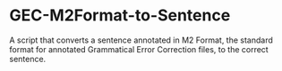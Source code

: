 # GEC-M2Format-to-Sentence
A script that converts a sentence annotated in  M2 Format, the standard format for annotated Grammatical Error Correction files, to the correct sentence. 
